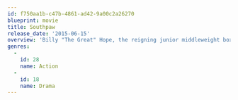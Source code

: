 ```yaml
---
id: f750aa1b-c47b-4861-ad42-9a00c2a26270
blueprint: movie
title: Southpaw
release_date: '2015-06-15'
overview: 'Billy "The Great" Hope, the reigning junior middleweight boxing champion, has an impressive career, a loving wife and daughter, and a lavish lifestyle. However, when tragedy strikes, Billy hits rock bottom, losing his family, his house and his manager. He soon finds an unlikely savior in Tick Willis, a former fighter who trains the city''s toughest amateur boxers. With his future on the line, Hope fights to reclaim the trust of those he loves the most.'
genres:
  -
    id: 28
    name: Action
  -
    id: 18
    name: Drama
---
```

